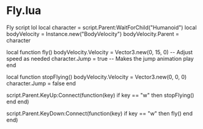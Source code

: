 # Fly.lua
Fly script lol
local character = script.Parent:WaitForChild("Humanoid")
local bodyVelocity = Instance.new("BodyVelocity")
bodyVelocity.Parent = character

local function fly()
  bodyVelocity.Velocity = Vector3.new(0, 15, 0) -- Adjust speed as needed
  character.Jump = true -- Makes the jump animation play
end

local function stopFlying()
  bodyVelocity.Velocity = Vector3.new(0, 0, 0)
  character.Jump = false
end

script.Parent.KeyUp:Connect(function(key)
  if key == "w" then
    stopFlying()
  end
end)

script.Parent.KeyDown:Connect(function(key)
  if key == "w" then
    fly()
  end
end)
